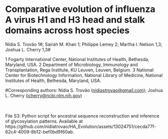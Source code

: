 # Comparative evolution of influenza A virus H1 and H3 head and stalk domains across host species

Nídia S. Trovão 1#; Sairah M. Khan 1; Philippe Lemey 2; Martha I. Nelson 1,3; Joshua L. Cherry 1,3#

1 Fogarty International Center, National Institutes of Health, Bethesda, Maryland, USA.
2 Department of Microbiology, Immunology and Transplantation, Rega Institute, KU Leuven, Leuven, Belgium.
3 National Center for Biotechnology Information, National Library of Medicine, National Institutes of Health, Bethesda, Maryland, USA.

#Corresponding authors: Nídia S. Trovão (nidiastrovao@gmail.com); Joshua L. Cherry (jcherry@ncbi.nlm.nih.gov)

<br>
</br>
File S3: Python script for ancestral sequence reconstruction and inference of glycosylation patterns. Available at https://github.com/nidiatrovao/HA_Evolution/assets/13024751/cecda77f-62c4-4009-8b12-bef0bd9f60ab.

